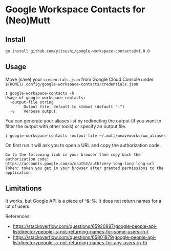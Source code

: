 # Google Workspace Contacts for (Neo)Mutt


## Install

```
go install github.com/yitsushi/google-workspace-contacts@v1.0.0
```

## Usage

Move (save) your `credentials.json` from Google Cloud Console under
`${HOME}/.config/google-workspace-contacts/credentials.json`

```
❯ google-workspace-contacts -h
Usage of google-workspace-contacts:
  -output-file string
        Output file, default to stdout (default "-")
  -v    Verbose output
```

You can generate your aliases list by redirecting the output (if you want to filter the output with other tools) or specify an output file.

```
❯ google-workspace-contacts -output-file ~/.mutt/weaveworks/ww_aliases
```

On first run it will ask you to open a URL and copy the authorization code.

```
Go to the following link in your browser then copy back the authorization code:
https://accounts.google.com/o/oauth2/auth?very-long-long-long-url
Token: token you get in your browser after granted permissions to the application
```

## Limitations

It works, but Google API is a piece of ^&-%. It does not return names for a lot of users.

References:
* https://stackoverflow.com/questions/65920897/google-people-api-listdirectorypeople-is-not-returning-names-for-some-users-in-t
* https://stackoverflow.com/questions/65801879/google-people-api-listdirectorypeople-is-not-returning-names-for-any-users-in-th

